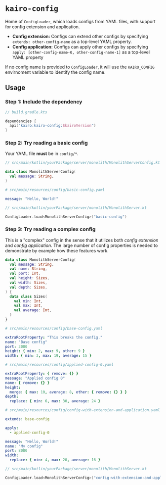 # `kairo-config`

Home of `ConfigLoader`, which loads configs from YAML files,
with support for config extension and application.

- **Config extension:** Configs can extend other configs
  by specifying `extends: other-config-name` as a top-level YAML property.
- **Config application:** Configs can apply other configs
  by specifying `apply: [other-config-name-0, other-config-name-1]` as a top-level YAML property

If no config name is provided to `ConfigLoader`,
it will use the `KAIRO_CONFIG` envirnoment variable to identify the config name.

## Usage

### Step 1: Include the dependency

```kotlin
// build.gradle.kts

dependencies {
  api("kairo:kairo-config:$kairoVersion")
}
```

### Step 2: Try reading a basic config

Your YAML file **must** be in `config/*`.

```kotlin
// src/main/kotlin/yourPackage/server/monolith/MonolithServerConfig.kt

data class MonolithServerConfig(
  val message: String,
)
```

```yaml
# src/main/resources/config/basic-config.yaml

message: "Hello, World!"
```

```kotlin
// src/main/kotlin/yourPackage/server/monolith/MonolithServer.kt

ConfigLoader.load<MonolithServerConfig>("basic-config")
```

### Step 3: Try reading a complex config

This is a "complex" config in the sense that it utilizes both _config extension_ and _config application_.
The large number of config properties is needed to demonstrate by example how these features work.

```kotlin
data class MonolithServerConfig(
  val message: String,
  val name: String,
  val port: Int,
  val height: Sizes,
  val width: Sizes,
  val depth: Sizes,
) {
  data class Sizes(
    val min: Int,
    val max: Int,
    val average: Int,
  )
}
```

```yaml
# src/main/resources/config/base-config.yaml

extraRootProperty: "This breaks the config."
name: "Base config"
port: 3000
height: { min: 2, max: 9, other: 9 }
width: { min: 3, max: 19, average: 15 }
```

```yaml
# src/main/resources/config/applied-config-0.yaml

extraRootProperty: { remove: {} }
message: "Applied config 0"
name: { remove: {} }
height:
  merge: { max: 10, average: 8, other: { remove: {} } }
depth:
  replace: { min: 6, max: 30, average: 24 }
```

```yaml
# src/main/resources/config/config-with-extension-and-application.yaml

extends: base-config

apply:
  - applied-config-0

message: "Hello, World!"
name: "My config"
port: 8080
width:
  replace: { min: 4, max: 20, average: 16 }

```

```kotlin
// src/main/kotlin/yourPackage/server/monolith/MonolithServer.kt

ConfigLoader.load<MonolithServerConfig>("config-with-extension-and-application")
```
